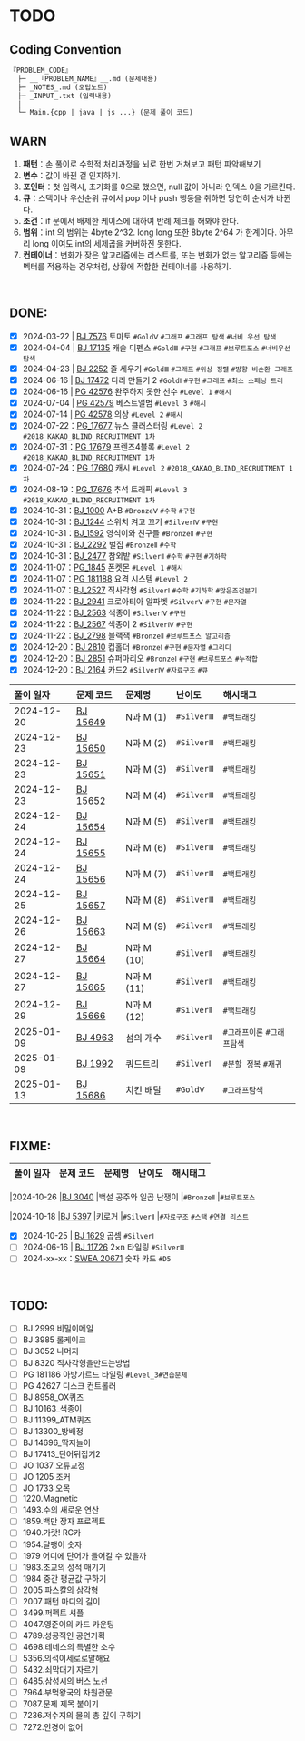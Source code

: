 # TODO

## Coding Convention

```txt
『PROBLEM_CODE』
  ├─ __『PROBLEM_NAME』__.md (문제내용)
  ├─ _NOTES_.md (오답노트)
  ├─ _INPUT_.txt (입력내용)
  │
  └─ Main.{cpp | java | js ...} (문제 풀이 코드)
```

## WARN

1. <b>패턴</b>：손 풀이로 수학적 처리과정을 뇌로 한번 거쳐보고 패턴 파악해보기
2. <b>변수</b>：값이 바뀐 걸 인지하기.
3. <b>포인터</b>：첫 입력시, 초기화를 0으로 했으면, null 값이 아니라 인덱스 0을 가르킨다.
4. <b>큐</b>：스택이나 우선순위 큐에서 pop 이나 push 행동을 취하면 당연히 순서가 바뀐다.
5. <b>조건</b>：if 문에서 배제한 케이스에 대하여 반례 체크를 해봐야 한다.
6. <b>범위</b>：int 의 범위는 4byte 2^32. long long 또한 8byte 2^64 가 한계이다. 아무리 long 이여도 int의 세제곱을 커버하진 못한다.
7. <b>컨테이너</b>：변화가 잦은 알고리즘에는 리스트를, 또는 변화가 없는 알고리즘 등에는 벡터를 적용하는 경우처럼, 상황에 적합한 컨테이너를 사용하기.

<br />

## DONE:

- [x] 2024-03-22 | [BJ 7576](Problem\Failed\Baekjoon\Gold\5\BJ_7576\question\info.md) 토마토 `#GoldⅤ` `#그래프` `#그래프 탐색` `#너비 우선 탐색`
- [x] 2024-04-04 | [BJ 17135](Problem\Solved\Baekjoon\Gold\3\BJ_17135\question\info.md) 캐슬 디펜스 `#GoldⅢ` `#구현` `#그래프` `#브루트포스` `#너비우선탐색`
- [x] 2024-04-23 | [BJ 2252](Problem\Solved\Baekjoon\Gold\3\BJ_2252\question\info.md) 줄 세우기 `#GoldⅢ` `#그래프` `#위상 정렬` `#방향 비순환 그래프`
- [x] 2024-06-16 | [BJ 17472](Problem\Solved\Baekjoon\Gold\1\BJ_17472\question\info.md) 다리 만들기 2 `#GoldⅠ` `#구현` `#그래프` `#최소 스패닝 트리`
- [x] 2024-06-16 | [PG 42576](Problem\Solved\Programmers\Level_1\PG_42576\question\info.md) 완주하지 못한 선수 `#Level 1` `#해시`
- [x] 2024-07-04 | [PG 42579](Problem\Solved\Programmers\Level_3\PG_42579\question\info.md) 베스트앨범 `#Level 3` `#해시`
- [x] 2024-07-14 | [PG 42578](Problem\Solved\Programmers\Level_2\PG_42578\question\info.md) 의상 `#Level 2` `#해시`
- [x] 2024-07-22：[PG_17677](Problem\Solved\Programmers\Level_2\PG_17677\question\info.md) 뉴스 클러스터링 `#Level 2` `#2018_KAKAO_BLIND_RECRUITMENT 1차`
- [x] 2024-07-31：[PG_17679](Problem\Solved\Programmers\Level_2\PG_17679\question\info.md) 프렌즈4블록 `#Level 2` `#2018_KAKAO_BLIND_RECRUITMENT 1차`
- [x] 2024-07-24：[PG_17680](Problem\Solved\Programmers\Level_2\PG_17680\question\info.md) 캐시 `#Level 2` `#2018_KAKAO_BLIND_RECRUITMENT 1차`
- [x] 2024-08-19：[PG_17676](Problem\Solved\Programmers\Level_3\PG_17676\question\info.md) 추석 트래픽 `#Level 3` `#2018_KAKAO_BLIND_RECRUITMENT 1차`
- [x] 2024-10-31：[BJ_1000](Problem\Solved\Baekjoon\Bronze\5\BJ_1000/._A+B.md) A+B `#BronzeⅤ` `#수학` `#구현`
- [x] 2024-10-31：[BJ_1244](Problem\Solved\Baekjoon\Silver\4\BJ_1244/._스위치_켜고_끄기.md) 스위치 켜고 끄기 `#SilverⅣ` `#구현`
- [x] 2024-10-31：[BJ_1592](Problem\Solved\Baekjoon\Bronze\2\BJ_1592/._영식이와_친구들.md) 영식이와 친구들 `#BronzeⅡ` `#구현`
- [x] 2024-10-31：[BJ_2292](Problem\Solved\Baekjoon\Bronze\2\BJ_2292/._벌집.md) 벌집 `#BronzeⅡ` `#수학`
- [x] 2024-10-31：[BJ_2477](Problem\Solved\Baekjoon\Silver\2\BJ_2477/._참외밭.md) 참외밭 `#SilverⅡ` `#수학` `#구현` `#기하학`
- [x] 2024-11-07：[PG_1845](Problem\Solved\Programmers\Level_1\PG_1845/__폰켓몬.md) 폰켓몬 `#Level 1` `#해시`
- [x] 2024-11-07：[PG_181188](Problem\Solved\Programmers\Level_2\PG_181188/__요격_시스템.md) 요격 시스템 `#Level 2`
- [x] 2024-11-07：[BJ_2527](Problem\Solved\Baekjoon\Silver\1\BJ_2527/__직사각형.md) 직사각형 `#SilverⅠ` `#수학` `#기하학` `#많은조건분기`
- [x] 2024-11-22：[BJ_2941](Problem\Solved\Baekjoon\Silver\5\BJ_2941/__크로아티아_알파벳__.md) 크로아티아 알파벳 `#SilverⅤ` `#구현` `#문자열`
- [x] 2024-11-22：[BJ_2563](Problem\Solved\Baekjoon\Silver\4\BJ_2563/__색종이__.md) 색종이 `#SilverⅣ` `#구현`
- [x] 2024-11-22：[BJ_2567](Problem\Solved\Baekjoon\Silver\4\BJ_2567/__색종이_2__.md) 색종이 2 `#SilverⅣ` `#구현`
- [x] 2024-11-22：[BJ_2798](Problem\Solved\Baekjoon\Bronze\2\BJ_2798/__블랙잭__.md) 블랙잭 `#BronzeⅡ` `#브루트포스 알고리즘`
- [x] 2024-12-20：[BJ 2810](Problem\Solved\Baekjoon\Bronze\1\BJ_2810/__컵홀더__.md) 컵홀더 `#BronzeⅠ` `#구현` `#문자열` `#그리디`
- [x] 2024-12-20：[BJ 2851](Problem\Solved\Baekjoon\Bronze\1\BJ_2851/__슈퍼_마리오__.md) 슈퍼마리오 `#BronzeⅠ` `#구현` `#브루트포스` `#누적합`
- [x] 2024-12-20：[BJ 2164](Problem\Solved\Baekjoon\Silver\4\BJ_2164/__카드2__.md) 카드2 `#SilverⅣ` `#자료구조` `#큐`

| 풀이 일자  | 문제 코드                                                                   | 문제명     | 난이도     | 해시태그                    |
| :--------- | :-------------------------------------------------------------------------- | :--------- | :--------- | :-------------------------- |
| 2024-12-20 | [BJ 15649](<./Problem/Solved/Baekjoon/Silver/3/BJ_15649/__N과_M_(1)__.md>)  | N과 M (1)  | `#SilverⅢ` | `#백트래킹`                 |
| 2024-12-23 | [BJ 15650](<./Problem/Solved/Baekjoon/Silver/3/BJ_15650/__N과_M_(2)__.md>)  | N과 M (2)  | `#SilverⅢ` | `#백트래킹`                 |
| 2024-12-23 | [BJ 15651](<./Problem/Solved/Baekjoon/Silver/3/BJ_15651/__N과_M_(3)__.md>)  | N과 M (3)  | `#SilverⅢ` | `#백트래킹`                 |
| 2024-12-23 | [BJ 15652](<./Problem/Solved/Baekjoon/Silver/3/BJ_15652/__N과_M_(4)__.md>)  | N과 M (4)  | `#SilverⅢ` | `#백트래킹`                 |
| 2024-12-24 | [BJ 15654](<./Problem/Solved/Baekjoon/Silver/3/BJ_15654/__N과_M_(5)__.md>)  | N과 M (5)  | `#SilverⅢ` | `#백트래킹`                 |
| 2024-12-24 | [BJ 15655](<./Problem/Solved/Baekjoon/Silver/3/BJ_15655/__N과_M_(6)__.md>)  | N과 M (6)  | `#SilverⅢ` | `#백트래킹`                 |
| 2024-12-24 | [BJ 15656](<./Problem/Solved/Baekjoon/Silver/3/BJ_15656/__N과_M_(7)__.md>)  | N과 M (7)  | `#SilverⅢ` | `#백트래킹`                 |
| 2024-12-25 | [BJ 15657](<./Problem/Solved/Baekjoon/Silver/3/BJ_15657/__N과_M_(8)__.md>)  | N과 M (8)  | `#SilverⅢ` | `#백트래킹`                 |
| 2024-12-26 | [BJ 15663](<./Problem/Solved/Baekjoon/Silver/2/BJ_15663/__N과_M_(9)__.md>)  | N과 M (9)  | `#SilverⅡ` | `#백트래킹`                 |
| 2024-12-27 | [BJ 15664](<./Problem/Solved/Baekjoon/Silver/2/BJ_15664/__N과_M_(10)__.md>) | N과 M (10) | `#SilverⅡ` | `#백트래킹`                 |
| 2024-12-27 | [BJ 15665](<./Problem/Solved/Baekjoon/Silver/2/BJ_15665/__N과_M_(11)__.md>) | N과 M (11) | `#SilverⅡ` | `#백트래킹`                 |
| 2024-12-29 | [BJ 15666](<./Problem/Solved/Baekjoon/Silver/2/BJ_15666/__M과_N_(12)__.md>) | N과 M (12) | `#SilverⅡ` | `#백트래킹`                 |
| 2025-01-09 | [BJ 4963](./Problem/Solved/Baekjoon/Silver/2/BJ_4963/__섬의_개수__.md)      | 섬의 개수  | `#SilverⅡ` | `#그래프이론` `#그래프탐색` |
| 2025-01-09 | [BJ 1992](./Problem/Solved/Baekjoon/Silver/1/BJ_1992/__쿼드트리__.md)       | 쿼드트리   | `#SilverⅠ` | `#분할 정복` `#재귀`        |
| 2025-01-13 | [BJ 15686](./Problem/Solved/Baekjoon/Gold/5/BJ_15686/__치킨_배달__.md)      | 치킨 배달  | `#GoldⅤ`   | `#그래프탐색`               |

<br />

## FIXME:

| 풀이 일자 | 문제 코드 | 문제명 | 난이도 | 해시태그 |
| :-------- | :-------- | :----- | :----- | :------- |

|2024-10-26
|[BJ 3040](./Problem/Failed/Baekjoon/Bronze/2/BJ_3040/__백설_공주와_일곱_난쟁이__.md)
|백설 공주와 일곱 난쟁이
|`#BronzeⅡ`
|`#브루트포스`

|2024-10-18
|[BJ 5397](./Problem/Failed/Baekjoon/Silver/2/BJ_5397/__키로거__.md)
|키로거
|`#SilverⅡ`
|`#자료구조` `#스택` `#연결 리스트`

- [x] 2024-10-25 | [BJ 1629](Problem\Unsolved\Baekjoon\Silver\1\BJ_1629\question\info.md) 곱셈 `#SilverⅠ`
- [ ] 2024-06-16 | [BJ 11726](Problem\Solved\Baekjoon\Gold\1\BJ_17472\question\info.md) 2×n 타일링 `#SilverⅢ`
- [ ] 2024-xx-xx：[SWEA 20671](Problem\Unsolved\SWEA\D5\SWEA_20671\question\info.md) 숫자 카드 `#D5`

<br />

## TODO:

- [ ] BJ 2999 비밀이메일
- [ ] BJ 3985 롤케이크
- [ ] BJ 3052 나머지
- [ ] BJ 8320 직사각형을만드는방법
- [ ] PG 181186 아방가르드 타일링 `#Level_3#연습문제`
- [ ] PG 42627 디스크 컨트롤러
- [ ] BJ 8958_OX퀴즈
- [ ] BJ 10163\_색종이
- [ ] BJ 11399_ATM퀴즈
- [ ] BJ 13300\_방배정
- [ ] BJ 14696\_딱지놀이
- [ ] BJ 17413\_단어뒤집기2
- [ ] JO 1037 오류교정
- [ ] JO 1205 조커
- [ ] JO 1733 오목
- [ ] 1220.Magnetic
- [ ] 1493.수의 새로운 연산
- [ ] 1859.백만 장자 프로젝트
- [ ] 1940.가랏! RC카
- [ ] 1954.달팽이 숫자
- [ ] 1979 어디에 단어가 들어갈 수 있을까
- [ ] 1983.조교의 성적 매기기
- [ ] 1984 중간 평균값 구하기
- [ ] 2005 파스칼의 삼각형
- [ ] 2007 패턴 마디의 길이
- [ ] 3499.퍼펙트 셔플
- [ ] 4047.영준이의 카드 카운팅
- [ ] 4789.성공적인 공연기획
- [ ] 4698.테네스의 특별한 소수
- [ ] 5356.의석이세로로말해요
- [ ] 5432.쇠막대기 자르기
- [ ] 6485.삼성시의 버스 노선
- [ ] 7964.부먹왕국의 차원관문
- [ ] 7087.문제 제목 붙이기
- [ ] 7236.저수지의 물의 총 깊이 구하기
- [ ] 7272.안경이 없어

<br />
